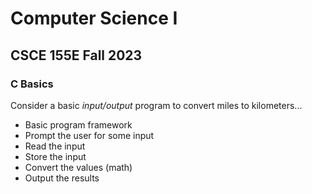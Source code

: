 # Computer Science I
## CSCE 155E Fall 2023
### C Basics

Consider a basic *input/output* program to convert miles
to kilometers...
  * Basic program framework
  * Prompt the user for some input
  * Read the input
  * Store the input
  * Convert the values (math)
  * Output the results


```text













```
